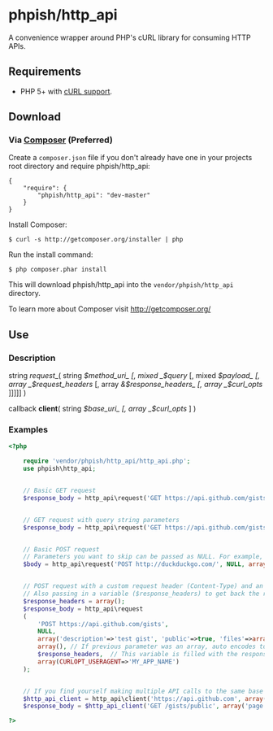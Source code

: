 # phpish/http_api

A convenience wrapper around PHP's cURL library for consuming HTTP APIs.


## Requirements

* PHP 5+ with [cURL support](http://php.net/manual/en/book.curl.php).


## Download

### Via [Composer](http://getcomposer.org/) (Preferred)

Create a `composer.json` file if you don't already have one in your projects root directory and require phpish/http_api:

```
{
	"require": {
		"phpish/http_api": "dev-master"
	}
}
```

Install Composer:
```
$ curl -s http://getcomposer.org/installer | php
```

Run the install command:
```
$ php composer.phar install
```

This will download phpish/http_api into the `vendor/phpish/http_api` directory.

To learn more about Composer visit http://getcomposer.org/


## Use


### Description

string _request__( string _$method_uri_ [, mixed _$query_ [, mixed _$payload_ [, array _$request_headers_ [, array _&$response_headers_ [, array _$curl_opts_ ]]]]] )

callback __client__( string _$base_uri_ [, array _$curl_opts_ ] )


### Examples

```php
<?php

	require 'vendor/phpish/http_api/http_api.php';
	use phpish\http_api;


	// Basic GET request
	$response_body = http_api\request('GET https://api.github.com/gists/public');


	// GET request with query string parameters
	$response_body = http_api\request('GET https://api.github.com/gists/public', array('page'=>1, 'per_page'=>2));


	// Basic POST request
	// Parameters you want to skip can be passed as NULL. For example, here the query parameter is passed as NULL.
	$body = http_api\request('POST http://duckduckgo.com/', NULL, array('q'=>'42', 'format'=>'json'));


	// POST request with a custom request header (Content-Type) and an overriden cURL opt (CURLOPT_USERAGENT)
	// Also passing in a variable ($response_headers) to get back the response headers
	$response_headers = array();
	$response_body = http_api\request
	(
		'POST https://api.github.com/gists',
		NULL,
		array('description'=>'test gist', 'public'=>true, 'files'=>array('42.txt'=>array('content'=>'The Answer to the Ultimate Question of Life, the Universe, and Everything'))),
		array(), // If previous parameter was an array, auto encodes to json and sets 'Content-Type' to 'application/json; charset=utf-8'
		$response_headers,	// This variable is filled with the response headers
		array(CURLOPT_USERAGENT=>'MY_APP_NAME')
	);


	// If you find yourself making multiple API calls to the same base URI and/or passing the same $curl_opts all over the place, do this instead:
	$http_api_client = http_api\client('https://api.github.com', array(CURLOPT_USERAGENT=>'MY_APP_NAME'));
	$response_body = $http_api_client('GET /gists/public', array('page'=>1, 'per_page'=>1));

?>
```